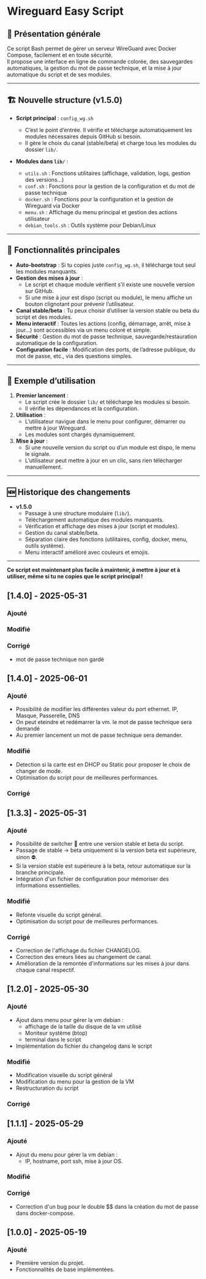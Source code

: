 # Wireguard Easy Script

## 📌 Présentation générale

Ce script Bash permet de gérer un serveur WireGuard avec Docker Compose, facilement et en toute sécurité.  
Il propose une interface en ligne de commande colorée, des sauvegardes automatiques, la gestion du mot de passe technique, et la mise à jour automatique du script et de ses modules.

---

## 🏗️ Nouvelle structure (v1.5.0)

- **Script principal** : `config_wg.sh`
    - C’est le point d’entrée. Il vérifie et télécharge automatiquement les modules nécessaires depuis GitHub si besoin.
    - Il gère le choix du canal (stable/beta) et charge tous les modules du dossier `lib/`.

- **Modules dans `lib/`** :
    - `utils.sh` : Fonctions utilitaires (affichage, validation, logs, gestion des versions…)
    - `conf.sh` : Fonctions pour la gestion de la configuration et du mot de passe technique
    - `docker.sh` : Fonctions pour la configuration et la gestion de Wireguard via Docker
    - `menu.sh` : Affichage du menu principal et gestion des actions utilisateur
    - `debian_tools.sh` : Outils système pour Debian/Linux

---

## 🚀 Fonctionnalités principales

- **Auto-bootstrap** : Si tu copies juste `config_wg.sh`, il télécharge tout seul les modules manquants.
- **Gestion des mises à jour** :
    - Le script et chaque module vérifient s’il existe une nouvelle version sur GitHub.
    - Si une mise à jour est dispo (script ou module), le menu affiche un bouton clignotant pour prévenir l’utilisateur.
- **Canal stable/beta** : Tu peux choisir d’utiliser la version stable ou beta du script et des modules.
- **Menu interactif** : Toutes les actions (config, démarrage, arrêt, mise à jour…) sont accessibles via un menu coloré et simple.
- **Sécurité** : Gestion du mot de passe technique, sauvegarde/restauration automatique de la configuration.
- **Configuration facile** : Modification des ports, de l’adresse publique, du mot de passe, etc., via des questions simples.

---

## 📝 Exemple d’utilisation

1. **Premier lancement** :  
   - Le script crée le dossier `lib/` et télécharge les modules si besoin.
   - Il vérifie les dépendances et la configuration.
2. **Utilisation** :  
   - L’utilisateur navigue dans le menu pour configurer, démarrer ou mettre à jour Wireguard.
   - Les modules sont chargés dynamiquement.
3. **Mise à jour** :  
   - Si une nouvelle version du script ou d’un module est dispo, le menu le signale.
   - L’utilisateur peut mettre à jour en un clic, sans rien télécharger manuellement.

---

## 🆕 Historique des changements

- **v1.5.0**  
    - Passage à une structure modulaire (`lib/`).
    - Téléchargement automatique des modules manquants.
    - Vérification et affichage des mises à jour (script et modules).
    - Gestion du canal stable/beta.
    - Séparation claire des fonctions (utilitaires, config, docker, menu, outils système).
    - Menu interactif amélioré avec couleurs et emojis.

---

**Ce script est maintenant plus facile à maintenir, à mettre à jour et à utiliser, même si tu ne copies que le script principal !**
## [1.4.0] - 2025-05-31
### Ajouté

### Modifié

### Corrigé
- mot de passe technique non gardé
## [1.4.0] - 2025-06-01
### Ajouté
- Possibilité de modifier les différentes valeur du port ethernet.
    IP, Masque, Passerelle, DNS
- On peut eteindre et redémarrer la vm.
    le mot de passe technique sera demandé
- Au premier lancement un mot de passe technique sera demander.

### Modifié
- Detection si la carte est en DHCP ou Static pour proposer le choix de changer de mode.
- Optimisation du script pour de meilleures performances.

### Corrigé

## [1.3.3] - 2025-05-31
### Ajouté
- Possibilité de switcher 🔁 entre une version stable et beta du script.
- Passage de stable → beta uniquement si la version beta est supérieure, sinon ⛔.
- Si la version stable est supérieure à la beta, retour automatique sur la branche principale.
- Intégration d'un fichier de configuration pour mémoriser des informations essentielles.


### Modifié
- Refonte visuelle du script général.
- Optimisation du script pour de meilleures performances.

### Corrigé
- Correction de l'affichage du fichier CHANGELOG.
- Correction des erreurs liées au changement de canal.
- Amélioration de la remontée d'informations sur les mises à jour dans chaque canal respectif.


## [1.2.0] - 2025-05-30
### Ajouté
- Ajout dans menu pour gérer la vm debian :
    - affichage de la taille du disque de la vm utilisé
    - Moniteur système (btop)
    - terminal dans le script
- Implémentation du fichier du changelog dans le script

### Modifié
- Modification visuelle du script général
- Modification du menu pour la gestion de la VM
- Restructuration du script

### Corrigé


## [1.1.1] - 2025-05-29
### Ajouté
- Ajout du menu pour gérer la vm debian :
    - IP, hostname, port ssh, mise à jour OS.

### Modifié


### Corrigé
- Correction d'un bug pour le double $$ dans la création du mot de passe dans docker-compose.



## [1.0.0] - 2025-05-19
### Ajouté
- Première version du projet.
- Fonctionnalités de base implémentées.